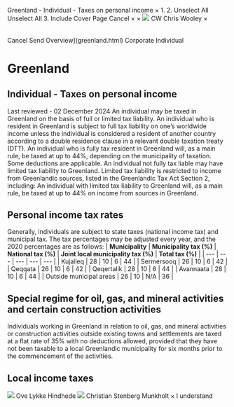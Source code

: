 Greenland - Individual - Taxes on personal income
×
1.
2.
Unselect All
Unselect All
3.
Include Cover Page
Cancel
×
×
![](-/media/world-wide-tax-summaries/attachments/global---chris-wooley.ashx%3Frev=ac5e5f3223b34096b1afc2a6009c7320&revision=ac5e5f32-23b3-4096-b1af-c2a6009c7320&hash=859B7ADC84DC2CBEC9760E9E6EE7DE6D0A8BFCDF)
CW
Chris Wooley
×
######
Cancel
Send
Overview](greenland.html)
Corporate
Individual
# Greenland
## Individual - Taxes on personal income
Last reviewed - 02 December 2024
An individual may be taxed in Greenland on the basis of full or limited tax liability.
An individual who is resident in Greenland is subject to full tax liability on one’s worldwide income unless the individual is considered a resident of another country according to a double residence clause in a relevant double taxation treaty (DTT).
An individual who is fully tax resident in Greenland will, as a main rule, be taxed at up to 44%, depending on the municipality of taxation. Some deductions are applicable.
An individual not fully tax liable may have limited tax liability to Greenland. Limited tax liability is restricted to income from Greenlandic sources, listed in the Greenlandic Tax Act Section 2, including:
An individual with limited tax liability to Greenland will, as a main rule, be taxed at up to 44% on income from sources in Greenland.
## Personal income tax rates
Generally, individuals are subject to state taxes (national income tax) and municipal tax.
The tax percentages may be adjusted every year, and the 2020 percentages are as follows:
| **Municipality** | **Municipality tax (%)** | **National tax (%)** | **Joint local municipality tax (%)** | **Total tax (%)** |
| --- | --- | --- | --- | --- |
| Kujalleq | 28 | 10 | 6 | 44 |
| Sermersooq | 26 | 10 | 6 | 42 |
| Qeqqata | 26 | 10 | 6 | 42 |
| Qeqertalik | 28 | 10 | 6 | 44 |
| Avannaata | 28 | 10 | 6 | 44 |
| Outside municipal areas | 26 | 10 | N/A | 36 |
## Special regime for oil, gas, and mineral activities and certain construction activities
Individuals working in Greenland in relation to oil, gas, and mineral activities or construction activities outside existing towns and settlements are taxed at a flat rate of 35% with no deductions allowed, provided that they have not been taxable to a local Greenlandic municipality for six months prior to the commencement of the activities.
## Local income taxes
![](-/media/world-wide-tax-summaries/attachments/greenland---ove-lykke-hindhede.ashx%3Frev=5d08e1b5042d4cd6a90abe3cb6fc85cf&revision=5d08e1b5-042d-4cd6-a90a-be3cb6fc85cf&hash=8581AAAF567A638844F53D950B6294941596868B)
Ove Lykke Hindhede
![](-/media/world-wide-tax-summaries/greenlandchristian-stenberg-munkholtuden-titelpng20241008082749917.ashx%3Frev=ea0748906f414229ad8bc4fb7b66453e&revision=ea074890-6f41-4229-ad8b-c4fb7b66453e&hash=BBA8481A0D9BA83314EFC9BEFC797718B00715D3)
Christian Stenberg Munkholt
×
I understand